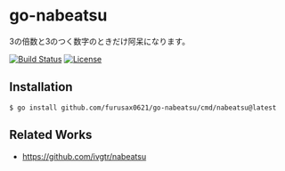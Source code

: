 # go-nabeatsu

3の倍数と3のつく数字のときだけ阿呆になります。

[![Build Status](https://github.com/furusax0621/go-nabeatsu/workflows/test/badge.svg?branch=main)](https://github.com/furusax0621/go-nabeatsu/actions?query=workflow%3Atest)
[![License](https://img.shields.io/badge/license-MIT-blue.svg)](https://github.com/furusax0621/go-nabeatsu/blob/main/LICENSE)

## Installation

```
$ go install github.com/furusax0621/go-nabeatsu/cmd/nabeatsu@latest
```

## Related Works

- https://github.com/ivgtr/nabeatsu
